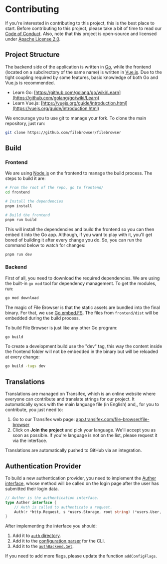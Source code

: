 # Contributing

If you're interested in contributing to this project, this is the best place to start. Before contributing to this project, please take a bit of time to read our [Code of Conduct](code-of-conduct.md). Also, note that this project is open-source and licensed under [Apache License 2.0](../LICENSE).

## Project Structure

The backend side of the application is written in [Go](https://golang.org/), while the frontend (located on a subdirectory of the same name) is written in [Vue.js](https://vuejs.org/). Due to the tight coupling required by some features, basic knowledge of both Go and Vue.js is recommended.

* Learn Go: [https://github.com/golang/go/wiki/Learn](https://github.com/golang/go/wiki/Learn)
* Learn Vue.js: [https://vuejs.org/guide/introduction.html](https://vuejs.org/guide/introduction.html)

We encourage you to use git to manage your fork. To clone the main repository, just run:

```bash
git clone https://github.com/filebrowser/filebrowser
```

## Build

### Frontend

We are using [Node.js](https://nodejs.org/en/) on the frontend to manage the build process. The steps to build it are:

```bash
# From the root of the repo, go to frontend/
cd frontend

# Install the dependencies
pnpm install

# Build the frontend
pnpm run build
```

This will install the dependencies and build the frontend so you can then embed it into the Go app. Although, if you want to play with it, you'll get bored of building it after every change you do. So, you can run the command below to watch for changes:

```bash
pnpm run dev
```

### Backend

First of all, you need to download the required dependencies. We are using the built-in `go mod` tool for dependency management. To get the modules, run:

```bash
go mod download
```

The magic of File Browser is that the static assets are bundled into the final binary. For that, we use [Go embed.FS](https://golang.org/pkg/embed/). The files from `frontend/dist` will be embedded during the build process.

To build File Browser is just like any other Go program:

```bash
go build
```

To create a development build use the "dev" tag, this way the content inside the frontend folder will not be embedded in the binary but will be reloaded at every change:

```bash
go build -tags dev
```

## Translations

Translations are managed on Transifex, which is an online website where everyone can contribute and translate strings for our project. It automatically syncs with the main language file \(in English\) and,, for you to contribute, you just need to:

1. Go to our Transifex web page: [app.transifex.com/file-browser/file-browser](https://app.transifex.com/file-browser/file-browser/)
2. Click on **Join the project** and pick your language. We'll accept you as soon as possible. If you're language is not on the list, please request it via the interface.

Translations are automatically pushed to GitHub via an integration.

## Authentication Provider

To build a new authentication provider, you need to implement the [Auther interface](https://github.com/filebrowser/filebrowser/blob/master/auth/auth.go), whose method will be called on the login page after the user has submitted their login data.

```go
// Auther is the authentication interface.
type Auther interface {
    // Auth is called to authenticate a request.
    Auth(r *http.Request, s *users.Storage, root string) (*users.User, error)
}
```

After implementing the interface you should:

1. Add it to [`auth` directory](https://github.com/filebrowser/filebrowser/blob/master/auth).
2. Add it to the [configuration parser](https://github.com/filebrowser/filebrowser/blob/master/cmd/config.go) for the CLI.
3. Add it to the [`authBackend.Get`](https://github.com/filebrowser/filebrowser/blob/master/storage/bolt/auth.go).

If you need to add more flags, please update the function `addConfigFlags`.

